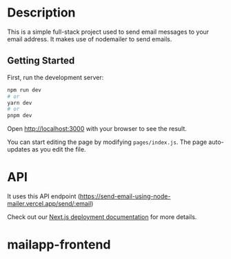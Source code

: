 # Description
This is a simple full-stack project used to send email messages to your email address. It makes use of nodemailer to send emails.

## Getting Started

First, run the development server:

```bash
npm run dev
# or
yarn dev
# or
pnpm dev
```

Open [http://localhost:3000](http://localhost:3000) with your browser to see the result.

You can start editing the page by modifying `pages/index.js`. The page auto-updates as you edit the file.

# API
It uses this API endpoint (https://send-email-using-node-mailer.vercel.app/send/:email)


Check out our [Next.js deployment documentation](https://nextjs.org/docs/deployment) for more details.
# mailapp-frontend
